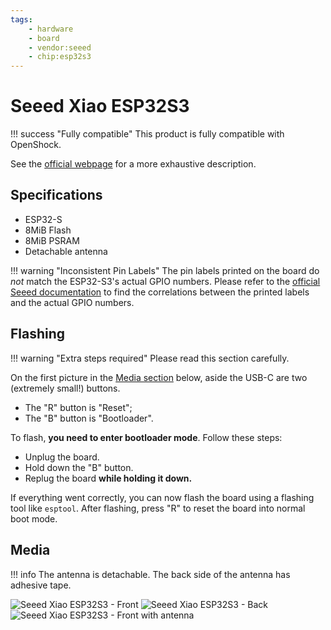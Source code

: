 ```yaml
---
tags:
    - hardware
    - board
    - vendor:seeed
    - chip:esp32s3
---
```


# Seeed Xiao ESP32S3

!!! success "Fully compatible"
    This product is fully compatible with OpenShock.

See the [official webpage](https://www.seeedstudio.com/XIAO-ESP32S3-p-5627.html) for a more exhaustive description.

## Specifications

- ESP32-S
- 8MiB Flash
- 8MiB PSRAM
- Detachable antenna

!!! warning "Inconsistent Pin Labels"
    The pin labels printed on the board do *not* match the ESP32-S3's actual GPIO numbers. Please refer to the [official Seeed documentation](https://wiki.seeedstudio.com/xiao_esp32s3_getting_started/#hardware-overview) to find the correlations between the printed labels and the actual GPIO numbers.

## Flashing

!!! warning "Extra steps required"
    Please read this section carefully.

On the first picture in the [Media section](#media) below, aside the USB-C are two (extremely small!) buttons.

- The "R" button is "Reset";
- The "B" button is "Bootloader".

To flash, **you need to enter bootloader mode**. Follow these steps:

- Unplug the board.
- Hold down the "B" button.
- Replug the board **while holding it down.**

If everything went correctly, you can now flash the board using a flashing tool like `esptool`. After flashing, press "R" to reset the board into normal boot mode.

## Media

!!! info
    The antenna is detachable. The back side of the antenna has adhesive tape.

![Seeed Xiao ESP32S3 - Front](../../../static/boards/seeed-xiao-esp32s3/1.jpg)
![Seeed Xiao ESP32S3 - Back](../../../static/boards/seeed-xiao-esp32s3/2.jpg)
![Seeed Xiao ESP32S3 - Front with antenna](../../../static/boards/seeed-xiao-esp32s3/3.jpg)